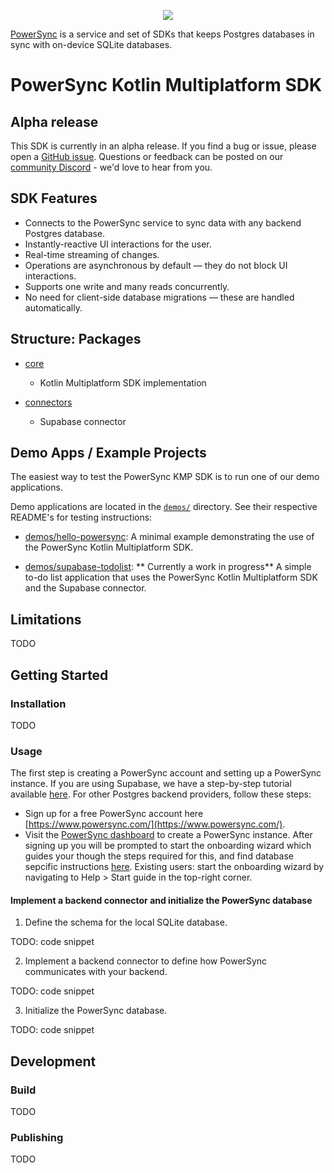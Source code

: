 <p align="center">
  <a href="https://www.powersync.com" target="_blank"><img src="https://github.com/powersync-ja/.github/assets/19345049/602bafa0-41ce-4cee-a432-56848c278722"/></a>
</p>

[PowerSync](https://powersync.com) is a service and set of SDKs that keeps Postgres databases in sync with on-device SQLite
databases.

# PowerSync Kotlin Multiplatform SDK

## Alpha release

This SDK is currently in an alpha release. If you find a bug or issue, please open a [GitHub issue](https://github.com/powersync-ja/powersync-kotlin-sdk/issues). Questions or feedback can be posted on our [community Discord](https://discord.gg/powersync) - we'd love to hear from you.

## SDK Features
* Connects to the PowerSync service to sync data with any backend Postgres database.
* Instantly-reactive UI interactions for the user.
* Real-time streaming of changes.
* Operations are asynchronous by default — they do not block UI interactions.
* Supports one write and many reads concurrently.
* No need for client-side database migrations — these are handled automatically.

## Structure: Packages

- [core](./core/README.md)

    - Kotlin Multiplatform SDK implementation

- [connectors](./connectors/README.md)

    - Supabase connector

## Demo Apps / Example Projects

The easiest way to test the PowerSync KMP SDK is to run one of our demo applications.

Demo applications are located in the [`demos/`](./demos) directory. See their respective README's for testing instructions:

- [demos/hello-powersync](./demos/hello-powersync/README.md): A minimal example demonstrating the
  use of the PowerSync Kotlin Multiplatform SDK. 

- [demos/supabase-todolist](./demos/supabase-todolist/README.md): ** Currently a work in progress** A simple to-do list application
  that uses the PowerSync Kotlin Multiplatform SDK and the Supabase connector. 

## Limitations

TODO

## Getting Started

### Installation

TODO

### Usage

The first step is creating a PowerSync account and setting up a PowerSync instance. If you are using Supabase, we have a step-by-step tutorial available [here](https://docs.powersync.com/integration-guides/supabase-+-powersync). For other Postgres backend providers, follow these steps:
* Sign up for a free PowerSync account here [https://www.powersync.com/](https://www.powersync.com/). 
* Visit the [PowerSync dashboard](https://powersync.journeyapps.com/) to create a PowerSync instance. After signing up you will be prompted to start the onboarding wizard which guides your though the steps required for this, and find database sepcific instructions [here](https://docs.powersync.com/usage/installation/database-setup). Existing users: start the onboarding wizard by navigating to Help > Start guide in the top-right corner.


#### Implement a backend connector and initialize the PowerSync database

1. Define the schema for the local SQLite database.

TODO: code snippet

2. Implement a backend connector to define how PowerSync communicates with your backend.

TODO: code snippet

3. Initialize the PowerSync database.

TODO: code snippet



## Development

### Build

TODO

### Publishing

TODO
